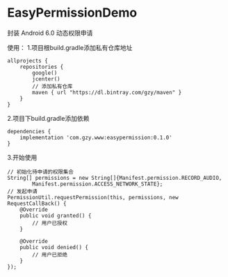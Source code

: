 # EasyPermissionDemo
封装 Android 6.0 动态权限申请

使用：
1.项目根build.gradle添加私有仓库地址
```
allprojects {
    repositories {
        google()
        jcenter()
        // 添加私有仓库
        maven { url "https://dl.bintray.com/gzy/maven" }
    }
}
```
2.项目下build.gradle添加依赖
```
dependencies {
    implementation 'com.gzy.www:easypermission:0.1.0'
}
```
3.开始使用
```
// 初始化待申请的权限集合
String[] permissions = new String[]{Manifest.permission.RECORD_AUDIO,
        Manifest.permission.ACCESS_NETWORK_STATE};
// 发起申请
PermissionUtil.requestPermission(this, permissions, new RequestCallBack() {
    @Override
    public void granted() {
        // 用户已授权
    }

    @Override
    public void denied() {
        // 用户已拒绝
    }
});

```
